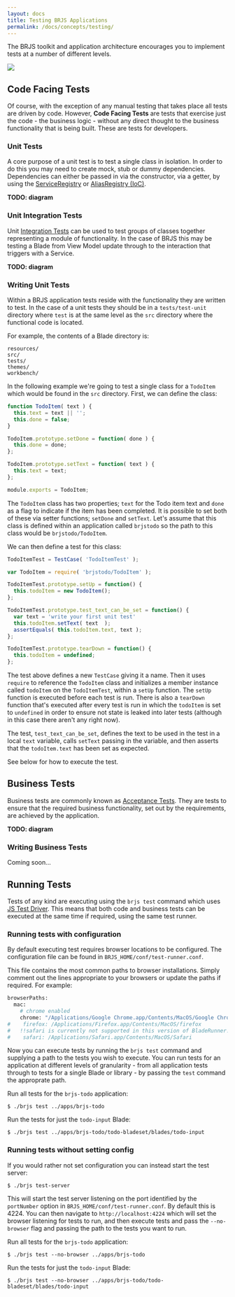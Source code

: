 ```yaml
---
layout: docs
title: Testing BRJS Applications
permalink: /docs/concepts/testing/
---
```


The BRJS toolkit and application architecture encourages you to implement tests at a number of different levels.

<img src="https://docs.google.com/drawings/d/1lIrdZ0RRk1J1uYdvrrG1nEwx7R0MlOUugE1MghtV0wk/pub?w=960&amp;h=720" />

## Code Facing Tests

Of course, with the exception of any manual testing that takes place all tests are driven by code. However, **Code Facing Tests** are tests that exercise just the code - the business logic - without any direct thought to the business functionality that is being built. These are tests for developers.

### Unit Tests

A core purpose of a unit test is to test a single class in isolation. In order to do this you may need to create mock, stub or dummy dependencies. Dependencies can either be passed in via the constructor, via a getter, by using the [ServiceRegistry](/docs/concepts/service_registry/) or [AliasRegistry (IoC)](/docs/concepts/ioc/).

**TODO: diagram**

### Unit Integration Tests

Unit [Integration Tests](http://en.wikipedia.org/wiki/Integration_testing) can be used to test groups of classes together representing a module of functionality. In the case of BRJS this may be testing a Blade from View Model update through to the interaction that triggers with a Service.

**TODO: diagram**

### Writing Unit Tests

Within a BRJS application tests reside with the functionality they are written to test. In the case of a unit tests they should be in a `tests/test-unit` directory where `test` is at the same level as the `src` directory where the functional code is located.

For example, the contents of a Blade directory is:

```
resources/
src/
tests/
themes/
workbench/
```

In the following example we're going to test a single class for a `TodoItem` which would be found in the `src` directory. First, we can define the class:

``` javascript
function TodoItem( text ) {
  this.text = text || '';
  this.done = false;
}

TodoItem.prototype.setDone = function( done ) {
  this.done = done;
};

TodoItem.prototype.setText = function( text ) {
  this.text = text;
};

module.exports = TodoItem;
```

The `TodoItem` class has two properties; `text` for the Todo item text and `done` as a flag to indicate if the item has been completed. It is possible to set both of these via setter functions; `setDone` and `setText`. Let's assume that this class is defined within an application called `brjstodo` so the path to this class would be `brjstodo/TodoItem`.

We can then define a test for this class:

```javascript
TodoItemTest = TestCase( 'TodoItemTest' );

var TodoItem = require( 'brjstodo/TodoItem' );

TodoItemTest.prototype.setUp = function() {
  this.todoItem = new TodoItem();
};

TodoItemTest.prototype.test_text_can_be_set = function() {
  var text = 'write your first unit test'
  this.todoItem.setText( text  );
  assertEquals( this.todoItem.text, text );
};

TodoItemTest.prototype.tearDown = function() {
  this.todoItem = undefined;
};
```

The test above defines a new `TestCase` giving it a name. Then it uses `require` to reference the `TodoItem` class and initializes a member instance called `todoItem` on the `TodoItemTest`, within a `setUp` function. The `setUp` function is executed before each test is run. There is also a `tearDown` function that's executed after every test is run in which the `todoItem` is set to `undefined` in order to ensure not state is leaked into later tests (although in this case there aren't any right now).

The test, `test_text_can_be_set`, defines the text to be used in the test in a local `text` variable, calls `setText` passing in the variable, and then asserts that the `todoItem.text` has been set as expected.

See below for how to execute the test.

## Business Tests

Business tests are commonly known as [Acceptance Tests](http://en.wikipedia.org/wiki/Acceptance_testing). They are tests to ensure that the required business functionality, set out by the requirements, are achieved by the application.

**TODO: diagram**

### Writing Business Tests

<p class="doc-feedback alert alert-warning">
  Coming soon...
</p>

## Running Tests

Tests of any kind are executing using the `brjs test` command which uses [JS Test Driver](https://code.google.com/p/js-test-driver/). This means that both code and business tests can be executed at the same time if required, using the same test runner.

### Running tests with configuration

By default executing test requires browser locations to be configured. The configuration file can be found in `BRJS_HOME/conf/test-runner.conf`.

This file contains the most common paths to browser installations. Simply comment out the lines appropriate to your browsers or update the paths if required. For example:

```bash
browserPaths:
  mac:
    # chrome enabled
    chrome: "/Applications/Google Chrome.app/Contents/MacOS/Google Chrome" 
#    firefox: /Applications/Firefox.app/Contents/MacOS/firefox
#   !!safari is currently not supported in this version of BladeRunner!!
#    safari: /Applications/Safari.app/Contents/MacOS/Safari
```

Now you can execute tests by running the `brjs test` command and supplying a path to the tests you wish to execute. You can run tests for an application at different levels of granularity - from all application tests through to tests for a single Blade or library - by passing the `test` command the approprate path.

Run all tests for the `brjs-todo` application:

    $ ./brjs test ../apps/brjs-todo

Run the tests for just the `todo-input` Blade:

    $ ./brjs test ../apps/brjs-todo/todo-bladeset/blades/todo-input

### Running tests without setting config

If you would rather not set configuration you can instead start the test server:

    $ ./brjs test-server

This will start the test server listening on the port identified by the `portNumber` option in `BRJS_HOME/conf/test-runner.conf`. By default this is 4224. You can then navigate to `http://localhost:4224` which will set the browser listening for tests to run, and then execute tests and pass the `--no-browser` flag and passing the path to the tests you want to run.

Run all tests for the `brjs-todo` application:

    $ ./brjs test --no-browser ../apps/brjs-todo

Run the tests for just the `todo-input` Blade:

    $ ./brjs test --no-browser ../apps/brjs-todo/todo-bladeset/blades/todo-input


